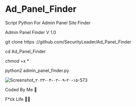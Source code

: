 # Ad_Panel_Finder
Script Python For Admin Panel Site Finder

Admin Panel Finder V 1.0

git clone https ://github.com/SecurityLeader/Ad_Panel_Finder

cd Ad_Panel_Finder

chmod +x *

python2 admin_panel_finder.py

![Screenshot_۲۰۲۳-۰۴-۰۲-۰۹-۲۰-۱۵-573](https://user-images.githubusercontent.com/128728937/229334236-63d88a21-fd88-4333-9960-3f27d99c8b9f.jpeg)

Coded By Me 🙂

F*ck Life 💫✨
